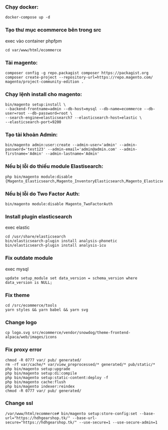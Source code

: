 ### Chạy docker:
```console
docker-compose up -d
```
### Tạo thư mục ecommerce bên trong src

exec vào container phpfpm
```console
cd var/www/html/ecommerce
```
### Tải magento:
```console
composer config -g repo.packagist composer https://packagist.org
composer create-project --repository-url=https://repo.magento.com/ magento/project-community-edition .
```

### Chạy lệnh install cho magento:
```console
bin/magento setup:install \
--backend-frontname=admin --db-host=mysql --db-name=ecommerce --db-user=root --db-password=root \
--search-engine=elasticsearch7 --elasticsearch-host=elastic \
--elasticsearch-port=9200
```
### Tạo tài khoản Admin:
```console
bin/magento admin:user:create --admin-user='admin' --admin-password='test123' --admin-email='admin@admin.com' --admin-firstname='Admin' --admin-lastname='Admin'
```

### Nếu bị lỗi do thiếu module Elastisearch:
```console
php bin/magento module:disable {Magento_Elasticsearch,Magento_InventoryElasticsearch,Magento_Elasticsearch6,Magento_Elasticsearch7}
```
### Nếu bị lỗi do Two Factor Auth:
```console
bin/magento module:disable Magento_TwoFactorAuth
```

### Install plugin elasticsearch
exec elastic
```console
cd /usr/share/elasticsearch
bin/elasticsearch-plugin install analysis-phonetic
bin/elasticsearch-plugin install analysis-icu
```
### Fix outdate module
exec mysql
```console
update setup_module set data_version = schema_version where data_version is NULL;
```
### Fix theme
```console
cd /src/ecommerce/tools
yarn styles && yarn babel && yarn svg
```
### Change logo
```console
cp logo.svg src/ecommerce/vendor/snowdog/theme-frontend-alpaca/web/images/icons
```
### Fix proxy error
```console
chmod -R 0777 var/ pub/ generated/
rm -rf var/cache/* var/view_preprocessed/* generated/* pub/static/*
php bin/magento setup:upgrade
php bin/magento setup:di:compile
php bin/magento setup:static-content:deploy -f
php bin/magento cache:flush
php bin/magento indexer:reindex
chmod -R 0777 var/ pub/ generated/
```
### Change ssl
```console
/var/www/html/ecommerce# bin/magento setup:store-config:set --base-url="https://hdhgearshop.tk/" --base-url-secure="https://hdhgearshop.tk/" --use-secure=1 --use-secure-admin=1
```
